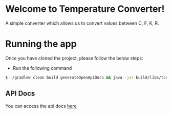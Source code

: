 # Welcome to Temperature Converter!

A simple converter which allows us to convert values between C, F, K, R. 


# Running the app

Once you have cloned the project, please follow the below steps:
* Run the following command
```bash
$ ./gradlew clean build generateOpenApiDocs && java -jar build/libs/tconverter-0.0.1-SNAPSHOT.jar
``` 

## API Docs

You can access the api docs [here](http://localhost:8080/swagger-ui/index.html?configUrl=/v3/api-docs/swagger-config#/t-converter-controller/convert)
